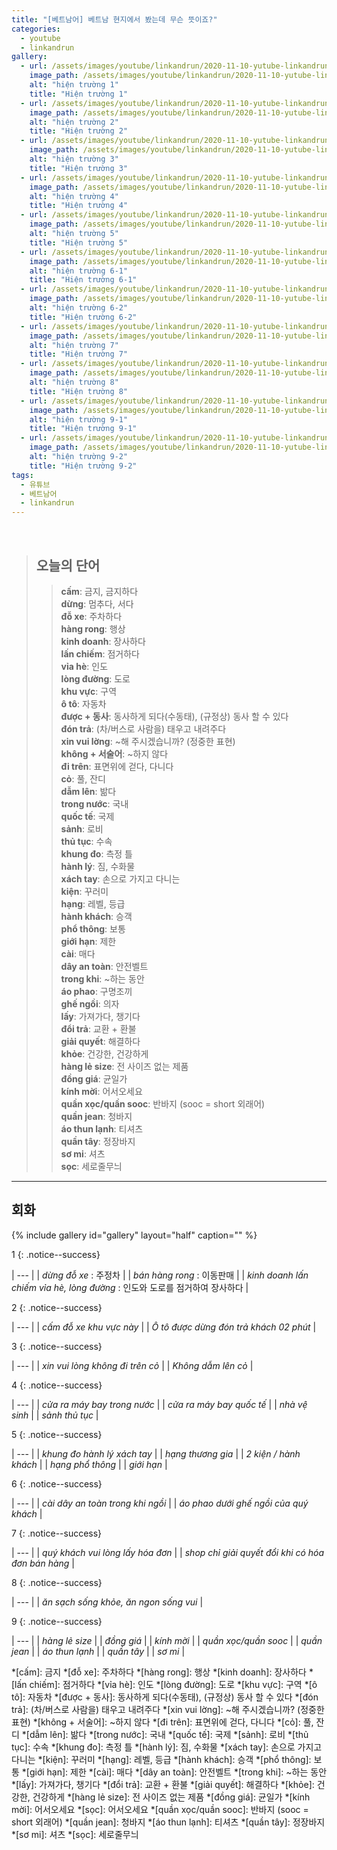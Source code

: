 ```yaml
---
title: "[베트남어] 베트남 현지에서 봤는데 무슨 뜻이죠?"
categories:
  - youtube
  - linkandrun
gallery:
  - url: /assets/images/youtube/linkandrun/2020-11-10-yutube-linkandrun_hien_truong_cai_nay_gi_1.png
    image_path: /assets/images/youtube/linkandrun/2020-11-10-yutube-linkandrun_hien_truong_cai_nay_gi_1.png
    alt: "hiện trường 1"
    title: "Hiện trường 1"
  - url: /assets/images/youtube/linkandrun/2020-11-10-yutube-linkandrun_hien_truong_cai_nay_gi_2.png
    image_path: /assets/images/youtube/linkandrun/2020-11-10-yutube-linkandrun_hien_truong_cai_nay_gi_3.png
    alt: "hiện trường 2"
    title: "Hiện trường 2"
  - url: /assets/images/youtube/linkandrun/2020-11-10-yutube-linkandrun_hien_truong_cai_nay_gi_3.png
    image_path: /assets/images/youtube/linkandrun/2020-11-10-yutube-linkandrun_hien_truong_cai_nay_gi_3.png
    alt: "hiện trường 3"
    title: "Hiện trường 3"
  - url: /assets/images/youtube/linkandrun/2020-11-10-yutube-linkandrun_hien_truong_cai_nay_gi_4.png
    image_path: /assets/images/youtube/linkandrun/2020-11-10-yutube-linkandrun_hien_truong_cai_nay_gi_4.png
    alt: "hiện trường 4"
    title: "Hiện trường 4"
  - url: /assets/images/youtube/linkandrun/2020-11-10-yutube-linkandrun_hien_truong_cai_nay_gi_5.png
    image_path: /assets/images/youtube/linkandrun/2020-11-10-yutube-linkandrun_hien_truong_cai_nay_gi_5.png
    alt: "hiện trường 5"
    title: "Hiện trường 5"
  - url: /assets/images/youtube/linkandrun/2020-11-10-yutube-linkandrun_hien_truong_cai_nay_gi_6-1.png
    image_path: /assets/images/youtube/linkandrun/2020-11-10-yutube-linkandrun_hien_truong_cai_nay_gi_6-1.png
    alt: "hiện trường 6-1"
    title: "Hiện trường 6-1"
  - url: /assets/images/youtube/linkandrun/2020-11-10-yutube-linkandrun_hien_truong_cai_nay_gi_6-2.png
    image_path: /assets/images/youtube/linkandrun/2020-11-10-yutube-linkandrun_hien_truong_cai_nay_gi_6-2.png
    alt: "hiện trường 6-2"
    title: "Hiện trường 6-2"
  - url: /assets/images/youtube/linkandrun/2020-11-10-yutube-linkandrun_hien_truong_cai_nay_gi_7.png
    image_path: /assets/images/youtube/linkandrun/2020-11-10-yutube-linkandrun_hien_truong_cai_nay_gi_7.png
    alt: "hiện trường 7"
    title: "Hiện trường 7"
  - url: /assets/images/youtube/linkandrun/2020-11-10-yutube-linkandrun_hien_truong_cai_nay_gi_8.png
    image_path: /assets/images/youtube/linkandrun/2020-11-10-yutube-linkandrun_hien_truong_cai_nay_gi_8.png
    alt: "hiện trường 8"
    title: "Hiện trường 8"
  - url: /assets/images/youtube/linkandrun/2020-11-10-yutube-linkandrun_hien_truong_cai_nay_gi_9-1.png
    image_path: /assets/images/youtube/linkandrun/2020-11-10-yutube-linkandrun_hien_truong_cai_nay_gi_9-1.png
    alt: "hiện trường 9-1"
    title: "Hiện trường 9-1"
  - url: /assets/images/youtube/linkandrun/2020-11-10-yutube-linkandrun_hien_truong_cai_nay_gi_9-2.png
    image_path: /assets/images/youtube/linkandrun/2020-11-10-yutube-linkandrun_hien_truong_cai_nay_gi_9-2.png
    alt: "hiện trường 9-2"
    title: "Hiện trường 9-2"
tags:
  - 유튜브
  - 베트남어
  - linkandrun
---
```


<br>

> ## **오늘의 단어**
>> **cấm**: 금지, 금지하다  
>> **dừng**: 멈추다, 서다  
>> **đỗ xe**: 주차하다  
>> **hàng rong**: 행상  
>> **kinh doanh**: 장사하다  
>> **lấn chiếm**: 점거하다  
>> **vỉa hè**: 인도  
>> **lòng đường**: 도로  
>> **khu vực**: 구역  
>> **ô tô**: 자동차  
>> **được + 동사**: 동사하게 되다(수동태), (규정상) 동사 할 수 있다  
>> **đón trả**: (차/버스로 사람을) 태우고 내려주다  
>> **xin vui lờng**: ~해 주시겠습니까? (정중한 표현)  
>> **không + 서술어**: ~하지 않다  
>> **đi trên**: 표면위에 걷다, 다니다  
>> **cỏ**: 풀, 잔디  
>> **dẫm lên**: 밞다  
>> **trong nước**: 국내  
>> **quốc tế**: 국제  
>> **sảnh**: 로비  
>> **thủ tục**: 수속  
>> **khung đo**: 측정 틀  
>> **hành lý**: 짐, 수화물  
>> **xách tay**: 손으로 가지고 다니는  
>> **kiện**: 꾸러미  
>> **hạng**: 레벨, 등급  
>> **hành khách**: 승객  
>> **phổ thông**: 보통  
>> **giới hạn**: 제한  
>> **cài**: 매다  
>> **dây an toàn**: 안전벨트  
>> **trong khi**: ~하는 동안  
>> **áo phao**: 구명조끼  
>> **ghế ngồi**: 의자  
>> **lấy**: 가져가다, 챙기다  
>> **đổi trả**: 교환 + 환불  
>> **giải quyết**: 해결하다  
>> **khỏe**: 건강한, 건강하게  
>> **hàng lẻ size**: 전 사이즈 없는 제품  
>> **đồng giá**: 균일가  
>> **kính mời**: 어서오세요  
>> **quần xọc/quần sooc**: 반바지 (sooc = short 외래어)  
>> **quần jean**: 청바지  
>> **áo thun lạnh**: 티셔츠  
>> **quần tây**: 정장바지  
>> **sơ mi**: 셔츠  
>> **sọc**:  세로줄무늬  
---

## 회화

{% include gallery id="gallery" layout="half" caption="" %}

1
{: .notice--success}

| --- |
| *dừng đỗ xe* : 주정차 |
| *bán hàng rong* : 이동판매 |
| *kinh doanh lấn chiếm vỉa hè, lòng đường* : 인도와 도로를 점거하여 장사하다 |

2
{: .notice--success}

| --- |
| *cấm đỗ xe khu vực này* |
| *Ô tô được dừng đón trả khách 02 phút* |

3
{: .notice--success}

| --- |
| *xin vui lòng không đi trên cỏ* |
| *Không dẫm lên cỏ* |

4
{: .notice--success}

| --- |
| *cửa ra máy bay trong nước* |
| *cửa ra máy bay quốc tế* |
| *nhà vệ sinh* |
| *sảnh thủ tục* |

5
{: .notice--success}

| --- |
| *khung đo hành lý xách tay* |
| *hạng thương gia* |
| *2 kiện / hành khách* |
| *hạng phổ thông* |
| *giới hạn* |

6
{: .notice--success}

| --- |
| *cài dây an toàn trong khi ngồi* |
| *áo phao dưới ghế ngồi của quý khách* |

7
{: .notice--success}

| --- |
| *quý khách vui lòng lấy hóa đơn* |
| *shop chỉ giải quyết đổi khi có hóa đơn bán hàng* |

8
{: .notice--success}

| --- |
| *ăn sạch sống khỏe, ăn ngon sống vui* |

9
{: .notice--success}

| --- |
| *hàng lẻ size* |
| *đồng giá* |
| *kính mời* |
| *quần xọc/quần sooc* |
| *quần jean* |
| *áo thun lạnh* |
| *quần tây* |
| *sơ mi* |




*[cấm]: 금지
*[đỗ xe]: 주차하다
*[hàng rong]: 행상
*[kinh doanh]: 장사하다
*[lấn chiếm]: 점거하다
*[vỉa hè]: 인도
*[lòng đường]: 도로
*[khu vực]: 구역
*[ô tô]: 자동차
*[được + 동사]: 동사하게 되다(수동태), (규정상) 동사 할 수 있다
*[đón trả]: (차/버스로 사람을) 태우고 내려주다
*[xin vui lờng]: ~해 주시겠습니까? (정중한 표현)
*[không + 서술어]: ~하지 않다
*[đi trên]: 표면위에 걷다, 다니다
*[cỏ]: 풀, 잔디
*[dẫm lên]: 밞다
*[trong nước]: 국내
*[quốc tế]: 국제
*[sảnh]: 로비
*[thủ tục]: 수속
*[khung đo]: 측정 틀
*[hành lý]: 짐, 수화물
*[xách tay]: 손으로 가지고 다니는
*[kiện]: 꾸러미
*[hạng]: 레벨, 등급
*[hành khách]: 승객
*[phổ thông]: 보통
*[giới hạn]: 제한
*[cài]: 매다
*[dây an toàn]: 안전벨트
*[trong khi]: ~하는 동안
*[lấy]: 가져가다, 챙기다
*[đổi trả]: 교환 + 환불
*[giải quyết]: 해결하다
*[khỏe]: 건강한, 건강하게
*[hàng lẻ size]: 전 사이즈 없는 제품
*[đồng giá]: 균일가
*[kính mời]: 어서오세요
*[sọc]: 어서오세요
*[quần xọc/quần sooc]: 반바지 (sooc = short 외래어)
*[quần jean]: 청바지
*[áo thun lạnh]: 티셔츠
*[quần tây]: 정장바지
*[sơ mi]: 셔츠
*[sọc]:  세로줄무늬